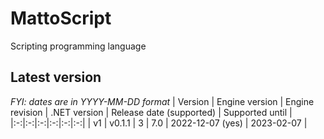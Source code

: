# MattoScript
Scripting programming language

## Latest version
*FYI: dates are in YYYY-MM-DD format*
| Version | Engine version | Engine revision | .NET version | Release date (supported) | Supported until |
|:-:|:-:|:-:|:-:|:-:|:-:|
| v1 | v0.1.1 | 3 | 7.0 | 2022-12-07 (yes) | 2023-02-07 |
